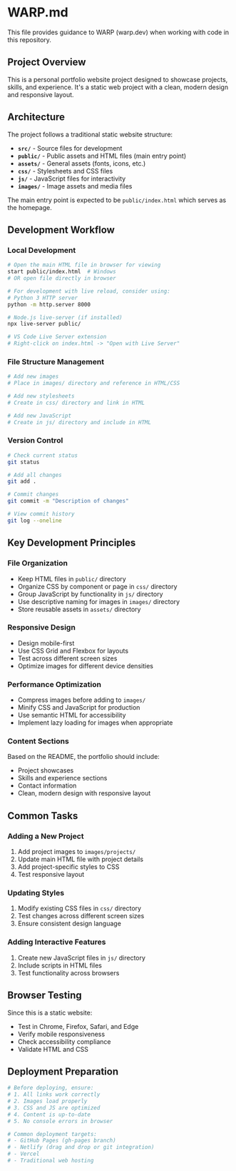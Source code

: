 # WARP.md

This file provides guidance to WARP (warp.dev) when working with code in this repository.

## Project Overview

This is a personal portfolio website project designed to showcase projects, skills, and experience. It's a static web project with a clean, modern design and responsive layout.

## Architecture

The project follows a traditional static website structure:

- **`src/`** - Source files for development
- **`public/`** - Public assets and HTML files (main entry point)
- **`assets/`** - General assets (fonts, icons, etc.)
- **`css/`** - Stylesheets and CSS files
- **`js/`** - JavaScript files for interactivity
- **`images/`** - Image assets and media files

The main entry point is expected to be `public/index.html` which serves as the homepage.

## Development Workflow

### Local Development
```bash
# Open the main HTML file in browser for viewing
start public/index.html  # Windows
# OR open file directly in browser

# For development with live reload, consider using:
# Python 3 HTTP server
python -m http.server 8000

# Node.js live-server (if installed)
npx live-server public/

# VS Code Live Server extension
# Right-click on index.html -> "Open with Live Server"
```

### File Structure Management
```bash
# Add new images
# Place in images/ directory and reference in HTML/CSS

# Add new stylesheets
# Create in css/ directory and link in HTML

# Add new JavaScript
# Create in js/ directory and include in HTML
```

### Version Control
```bash
# Check current status
git status

# Add all changes
git add .

# Commit changes
git commit -m "Description of changes"

# View commit history
git log --oneline
```

## Key Development Principles

### File Organization
- Keep HTML files in `public/` directory
- Organize CSS by component or page in `css/` directory
- Group JavaScript by functionality in `js/` directory
- Use descriptive naming for images in `images/` directory
- Store reusable assets in `assets/` directory

### Responsive Design
- Design mobile-first
- Use CSS Grid and Flexbox for layouts
- Test across different screen sizes
- Optimize images for different device densities

### Performance Optimization
- Compress images before adding to `images/`
- Minify CSS and JavaScript for production
- Use semantic HTML for accessibility
- Implement lazy loading for images when appropriate

### Content Sections
Based on the README, the portfolio should include:
- Project showcases
- Skills and experience sections
- Contact information
- Clean, modern design with responsive layout

## Common Tasks

### Adding a New Project
1. Add project images to `images/projects/`
2. Update main HTML file with project details
3. Add project-specific styles to CSS
4. Test responsive layout

### Updating Styles
1. Modify existing CSS files in `css/` directory
2. Test changes across different screen sizes
3. Ensure consistent design language

### Adding Interactive Features
1. Create new JavaScript files in `js/` directory
2. Include scripts in HTML files
3. Test functionality across browsers

## Browser Testing
Since this is a static website:
- Test in Chrome, Firefox, Safari, and Edge
- Verify mobile responsiveness
- Check accessibility compliance
- Validate HTML and CSS

## Deployment Preparation
```bash
# Before deploying, ensure:
# 1. All links work correctly
# 2. Images load properly
# 3. CSS and JS are optimized
# 4. Content is up-to-date
# 5. No console errors in browser

# Common deployment targets:
# - GitHub Pages (gh-pages branch)
# - Netlify (drag and drop or git integration)
# - Vercel
# - Traditional web hosting
```